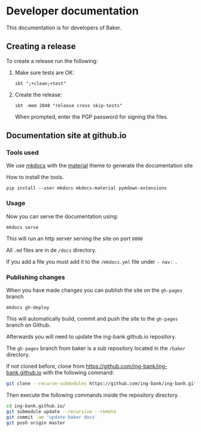 # Developer documentation

This documentation is for developers of Baker.

## Creating a release

To create a release run the following:

1. Make sure tests are OK:

    `sbt ";+clean;+test"`

2. Create the release:

    `sbt -mem 2048 "release cross skip-tests"`

    When prompted, enter the PGP password for signing the files.

## Documentation site at github.io

### Tools used

We use [mkdocs](https://github.com/mkdocs/mkdocs) with the [material](https://github.com/squidfunk/mkdocs-material) theme to generate the documentation site 

How to install the tools.

```
pip install --user mkdocs mkdocs-material pymdown-extensions
```

### Usage

Now you can serve the documentation using:

```
mkdocs serve
```

This will run an http server serving the site on port `8000`

All `.md` files are in de `/docs` directory.

If you add a file you must add it to the `/mkdocs.yml` file under `- nav: `.

### Publishing changes

When you have made changes you can publish the site on the `gh-pages` branch

```
mkdocs gh-deploy
```

This will automatically build, commit and push the site to the `gh-pages` branch on Github.

Afterwards you will need to update the ing-bank.github.io repository.

The `gh-pages` branch from baker is a sub repository located in the `/baker` directory.

If not cloned before, clone from https://github.com/ing-bank/ing-bank.github.io with the following command:
``` bash
git clone --recurse-submodules https://github.com/ing-bank/ing-bank.github.io.git
```

Then execute the following commands inside the repository directory.

``` bash
cd ing-bank.github.io/
git submodule update --recursive --remote
git commit -am 'update baker docs'
git push origin master
```
